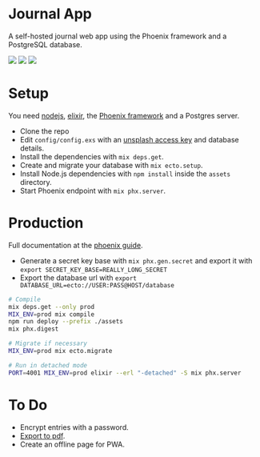 Journal App
===========

A self-hosted journal web app using the Phoenix framework and a PostgreSQL database. 

![](https://i.postimg.cc/RCLxHw51/image.png)
![](https://i.postimg.cc/6pLZsHD2/image.png)
![](https://i.postimg.cc/kMBpvHHy/image.png)


# Setup
You need [nodejs](https://nodejs.org/download/), [elixir](https://elixir-lang.org/install.html), the [Phoenix framework](https://hexdocs.pm/phoenix/installation.html) and a Postgres server.
 - Clone the repo
 - Edit `config/config.exs` with an [unsplash access key](https://unsplash.com/oauth/applications) and database details.
 - Install the dependencies with `mix deps.get`.
 - Create and migrate your database with `mix ecto.setup`.
 - Install Node.js dependencies with `npm install` inside the `assets` directory.
 - Start Phoenix endpoint with `mix phx.server`.


# Production 

Full documentation at the [phoenix guide](https://hexdocs.pm/phoenix/deployment.html).

 - Generate a secret key base with `mix phx.gen.secret` and export it with `export SECRET_KEY_BASE=REALLY_LONG_SECRET`
 - Export the database url with `export DATABASE_URL=ecto://USER:PASS@HOST/database`
```sh
# Compile
mix deps.get --only prod
MIX_ENV=prod mix compile
npm run deploy --prefix ./assets
mix phx.digest

# Migrate if necessary
MIX_ENV=prod mix ecto.migrate

# Run in detached mode
PORT=4001 MIX_ENV=prod elixir --erl "-detached" -S mix phx.server
```

# To Do

 - Encrypt entries with a password.
 - [Export to pdf](https://github.com/gutschilla/elixir-pdf-generator).
 - Create an offline page for PWA.

